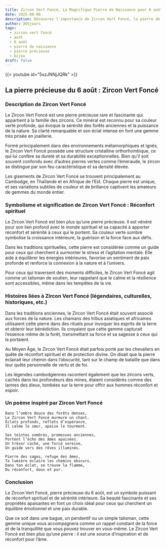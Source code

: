 ```yaml
---
title: Zircon Vert Foncé, La Magnifique Pierre de Naissance pour 6 août
date: 2025-08-06
description: Découvrez l'importance de Zircon Vert Foncé, la pierre de naissance du 6 août qui symbolise Réconfort spirituel. Laissez sa beauté et sa signification illuminer votre journée.
author: 365jours
tags:
  - zircon vert foncé
  - août
  - 6 août
  - pierre de naissance
  - pierre précieuse
  - bijou
draft: false
---
```


{{< youtube id="5xzJNNjJQRk" >}}

## La pierre précieuse du 6 août : Zircon Vert Foncé

### Description de Zircon Vert Foncé

Le Zircon Vert Foncé est une pierre précieuse rare et fascinante qui appartient à la famille des zircons. Ce minéral est reconnu pour sa couleur verte profonde, qui évoque la sérénité des forêts anciennes et la puissance de la nature. Sa clarté remarquable et son éclat intense en font une gemme très prisée en joaillerie.

Formé principalement dans des environnements métamorphiques et ignés, le Zircon Vert Foncé possède une structure cristalline orthorhombique, ce qui lui confère sa dureté et sa durabilité exceptionnelles. Bien qu’il soit souvent confondu avec d’autres pierres vertes comme l’émeraude, le zircon se distingue par son feu caractéristique et sa densité élevée.

Les gisements de Zircon Vert Foncé se trouvent principalement au Cambodge, en Thaïlande et en Afrique de l’Est. Chaque pierre est unique, et ses variations subtiles de couleur et de brillance captivent les amateurs de gemmes du monde entier.

### Symbolisme et signification de Zircon Vert Foncé : Réconfort spirituel

Le Zircon Vert Foncé est bien plus qu’une pierre précieuse. Il est vénéré pour son lien profond avec le monde spirituel et sa capacité à apporter réconfort et sérénité à ceux qui le portent. Sa couleur verte sombre symbolise la croissance intérieure, la guérison et la force face aux défis.

Dans les traditions spirituelles, cette pierre est considérée comme un guide pour ceux qui cherchent à surmonter le stress et l’agitation mentale. Elle aide à équilibrer les énergies intérieures, favorise un sentiment de paix profonde et renforce la connexion à la nature et à l’univers.

Pour ceux qui traversent des moments difficiles, le Zircon Vert Foncé agit comme un talisman de soutien, leur rappelant que le calme et la résilience sont accessibles, même dans les tempêtes de la vie.

### Histoires liées à Zircon Vert Foncé (légendaires, culturelles, historiques, etc.)

Dans les traditions anciennes, le Zircon Vert Foncé était souvent associé aux forces de la nature. Les chamans des tribus asiatiques et africaines utilisaient cette pierre dans des rituels pour invoquer les esprits de la terre et obtenir leur bénédiction. Ils croyaient que cette gemme capturait l’essence même de la forêt, transmettant sa force et sa sagesse à ceux qui la portaient.

Au Moyen Âge, le Zircon Vert Foncé était parfois porté par les chevaliers en quête de réconfort spirituel et de protection divine. On disait que la pierre éclairait leur chemin dans l’obscurité, tant sur le champ de bataille que dans leur quête personnelle de vertu et de foi.

Les légendes cambodgiennes racontent également que les zircons verts, cachés dans les profondeurs des mines, étaient considérés comme des larmes des dieux, tombées sur la terre pour offrir aux hommes réconfort et espoir.

### Un poème inspiré par Zircon Vert Foncé

```
Dans l’ombre douce des forêts denses,  
Le Zircon Vert Foncé murmure un chant.  
Éclats profonds, reflets d’espérance,  
Il calme le cœur, apaise le tourment.  

Ses teintes sombres, promesses anciennes,  
Portent l’écho des âmes apaisées.  
Un trésor caché, une force sereine,  
Un guide vers des rêves illuminés.  

Pierre des sages, refuge des âmes,  
Ta lumière éclaire les chemins obscurs.  
Dans ton éclat, se trouve la flamme,  
Du réconfort, doux et pur.
```

### Conclusion

Le Zircon Vert Foncé, pierre précieuse du 6 août, est un symbole puissant de réconfort spirituel et de sérénité intérieure. Sa beauté fascinante et ses propriétés apaisantes en font un choix idéal pour ceux qui cherchent un équilibre émotionnel et une paix durable.

Que ce soit dans une bague, un pendentif ou un simple talisman, cette gemme unique vous accompagnera comme un rappel constant de la force et de la tranquillité que vous pouvez trouver en vous-même. Le Zircon Vert Foncé est bien plus qu’une pierre : il est une source d’inspiration et de réconfort pour l’âme.